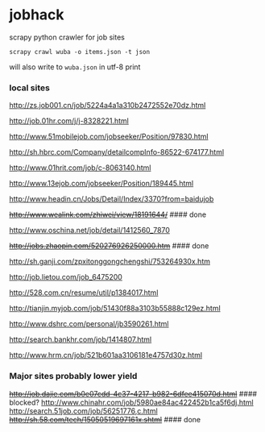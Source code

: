 jobhack
=======

scrapy python crawler for job sites

```
scrapy crawl wuba -o items.json -t json
```
will also write to ```wuba.json``` in utf-8 print

### local sites
http://zs.job001.cn/job/5224a4a1a310b2472552e70dz.html

http://job.01hr.com/j/j-8328221.html

http://www.51mobilejob.com/jobseeker/Position/97830.html

http://sh.hbrc.com/Company/detailcompInfo-86522-674177.html

http://www.01hrit.com/job/c-8063140.html

http://www.13ejob.com/jobseeker/Position/189445.html

http://www.headin.cn/Jobs/Detail/Index/3370?from=baidujob

~~http://www.wealink.com/zhiwei/view/18191644/~~ #### done

http://www.oschina.net/job/detail/1412560_7870

~~http://jobs.zhaopin.com/520276926250000.htm~~ #### done

http://sh.ganji.com/zpxitonggongchengshi/753264930x.htm

http://job.lietou.com/job_6475200

http://528.com.cn/resume/util/p1384017.html

http://tianjin.myjob.com/job/51430f88a3103b55888c129ez.html

http://www.dshrc.com/personal/jb3590261.html

http://search.bankhr.com/job/1414807.html

http://www.hrm.cn/job/521b601aa3106181e4757d30z.html


### Major sites probably lower yield
~~http://job.dajie.com/b0e07cdd-4c37-4217-b982-6dfee415070d.html~~ #### blocked?
http://www.chinahr.com/job/5980ae84ac422452b1ca5f6dj.html
http://search.51job.com/job/56251776,c.html
~~http://sh.58.com/tech/15050519697161x.shtml~~ #### done